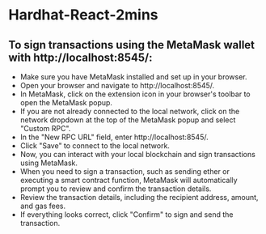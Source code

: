 # Hardhat-React-2mins
## To sign transactions using the MetaMask wallet with http://localhost:8545/:

- Make sure you have MetaMask installed and set up in your browser.
- Open your browser and navigate to http://localhost:8545/.
- In MetaMask, click on the extension icon in your browser's toolbar to open the MetaMask popup.
- If you are not already connected to the local network, click on the network dropdown at the top of the MetaMask popup and select "Custom RPC".
- In the "New RPC URL" field, enter http://localhost:8545/.
- Click "Save" to connect to the local network.
- Now, you can interact with your local blockchain and sign transactions using MetaMask.
- When you need to sign a transaction, such as sending ether or executing a smart contract function, MetaMask will automatically prompt you to review and confirm the transaction details.
- Review the transaction details, including the recipient address, amount, and gas fees.
- If everything looks correct, click "Confirm" to sign and send the transaction.
